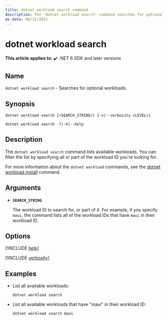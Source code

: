 ```yaml
---
title: dotnet workload search command
description: The 'dotnet workload search' command searches for optional workloads.
ms.date: 08/31/2021
---
```

# dotnet workload search

**This article applies to:** ✔️ .NET 6 SDK and later versions

## Name

`dotnet workload search` - Searches for optional workloads.

## Synopsis

```dotnetcli
dotnet workload search [<SEARCH_STRING>] [-v|--verbosity <LEVEL>]

dotnet workload search -?|-h|--help
```

## Description

The `dotnet workload search` command lists available workloads. You can filter the list by specifying all or part of the workload ID you're looking for.

For more information about the `dotnet workload` commands, see the [dotnet workload install](dotnet-workload-install.md#description) command.

## Arguments

- **`SEARCH_STRING`**

  The workload ID to search for, or part of it. For example, if you specify `maui`, the command lists all of the workload IDs that have `maui` in their workload ID.

## Options

[!INCLUDE [help](../../../includes/cli-help.md)]

[!INCLUDE [verbosity](../../../includes/cli-verbosity-minimal.md)]

## Examples

- List all available workloads:

  ```dotnetcli
  dotnet workload search
  ```

- List all available workloads that have "maui" in their workload ID:

  ```dotnetcli
  dotnet workload search maui
  ```
